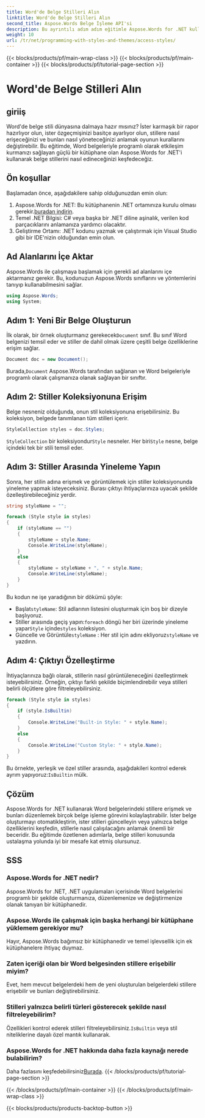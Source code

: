 ```yaml
---
title: Word'de Belge Stilleri Alın
linktitle: Word'de Belge Stilleri Alın
second_title: Aspose.Words Belge İşleme API'si
description: Bu ayrıntılı adım adım eğitimle Aspose.Words for .NET kullanarak Word'de belge stilleri edinmeyi öğrenin. .NET uygulamalarınızda stillere programlı olarak erişin ve yönetin.
weight: 10
url: /tr/net/programming-with-styles-and-themes/access-styles/
---
```


{{< blocks/products/pf/main-wrap-class >}}
{{< blocks/products/pf/main-container >}}
{{< blocks/products/pf/tutorial-page-section >}}

# Word'de Belge Stilleri Alın

## giriiş

Word'de belge stili dünyasına dalmaya hazır mısınız? İster karmaşık bir rapor hazırlıyor olun, ister özgeçmişinizi basitçe ayarlıyor olun, stillere nasıl erişeceğinizi ve bunları nasıl yöneteceğinizi anlamak oyunun kurallarını değiştirebilir. Bu eğitimde, Word belgeleriyle programlı olarak etkileşim kurmanızı sağlayan güçlü bir kütüphane olan Aspose.Words for .NET'i kullanarak belge stillerini nasıl edineceğinizi keşfedeceğiz.

## Ön koşullar

Başlamadan önce, aşağıdakilere sahip olduğunuzdan emin olun:

1.  Aspose.Words for .NET: Bu kütüphanenin .NET ortamınıza kurulu olması gerekir.[buradan indirin](https://releases.aspose.com/words/net/).
2. Temel .NET Bilgisi: C# veya başka bir .NET diline aşinalık, verilen kod parçacıklarını anlamanıza yardımcı olacaktır.
3. Geliştirme Ortamı: .NET kodunu yazmak ve çalıştırmak için Visual Studio gibi bir IDE'nizin olduğundan emin olun.

## Ad Alanlarını İçe Aktar

Aspose.Words ile çalışmaya başlamak için gerekli ad alanlarını içe aktarmanız gerekir. Bu, kodunuzun Aspose.Words sınıflarını ve yöntemlerini tanıyıp kullanabilmesini sağlar.

```csharp
using Aspose.Words;
using System;
```

## Adım 1: Yeni Bir Belge Oluşturun

İlk olarak, bir örnek oluşturmanız gerekecek`Document` sınıf. Bu sınıf Word belgenizi temsil eder ve stiller de dahil olmak üzere çeşitli belge özelliklerine erişim sağlar.

```csharp
Document doc = new Document();
```

 Burada,`Document` Aspose.Words tarafından sağlanan ve Word belgeleriyle programlı olarak çalışmanıza olanak sağlayan bir sınıftır.

## Adım 2: Stiller Koleksiyonuna Erişim

Belge nesneniz olduğunda, onun stil koleksiyonuna erişebilirsiniz. Bu koleksiyon, belgede tanımlanan tüm stilleri içerir. 

```csharp
StyleCollection styles = doc.Styles;
```

`StyleCollection` bir koleksiyondur`Style` nesneler. Her biri`Style` nesne, belge içindeki tek bir stili temsil eder.

## Adım 3: Stiller Arasında Yineleme Yapın

Sonra, her stilin adına erişmek ve görüntülemek için stiller koleksiyonunda yineleme yapmak isteyeceksiniz. Burası çıktıyı ihtiyaçlarınıza uyacak şekilde özelleştirebileceğiniz yerdir.

```csharp
string styleName = "";

foreach (Style style in styles)
{
    if (styleName == "")
    {
        styleName = style.Name;
        Console.WriteLine(styleName);
    }
    else
    {
        styleName = styleName + ", " + style.Name;
        Console.WriteLine(styleName);
    }
}
```

Bu kodun ne işe yaradığının bir dökümü şöyle:

-  Başlat`styleName`: Stil adlarının listesini oluşturmak için boş bir dizeyle başlıyoruz.
-  Stiller arasında geçiş yapın:`foreach` döngü her biri üzerinde yineleme yapar`Style` içinde`styles` koleksiyon.
- Güncelle ve Görüntüle`styleName` : Her stil için adını ekliyoruz`styleName` ve yazdırın.

## Adım 4: Çıktıyı Özelleştirme

İhtiyaçlarınıza bağlı olarak, stillerin nasıl görüntüleneceğini özelleştirmek isteyebilirsiniz. Örneğin, çıktıyı farklı şekilde biçimlendirebilir veya stilleri belirli ölçütlere göre filtreleyebilirsiniz.

```csharp
foreach (Style style in styles)
{
    if (style.IsBuiltin)
    {
        Console.WriteLine("Built-in Style: " + style.Name);
    }
    else
    {
        Console.WriteLine("Custom Style: " + style.Name);
    }
}
```

 Bu örnekte, yerleşik ve özel stiller arasında, aşağıdakileri kontrol ederek ayrım yapıyoruz:`IsBuiltin` mülk.

## Çözüm

Aspose.Words for .NET kullanarak Word belgelerindeki stillere erişmek ve bunları düzenlemek birçok belge işleme görevini kolaylaştırabilir. İster belge oluşturmayı otomatikleştirin, ister stilleri güncelleyin veya yalnızca belge özelliklerini keşfedin, stillerle nasıl çalışılacağını anlamak önemli bir beceridir. Bu eğitimde özetlenen adımlarla, belge stilleri konusunda ustalaşma yolunda iyi bir mesafe kat etmiş olursunuz.

## SSS

### Aspose.Words for .NET nedir?
Aspose.Words for .NET, .NET uygulamaları içerisinde Word belgelerini programlı bir şekilde oluşturmanıza, düzenlemenize ve değiştirmenize olanak tanıyan bir kütüphanedir.

### Aspose.Words ile çalışmak için başka herhangi bir kütüphane yüklemem gerekiyor mu?
Hayır, Aspose.Words bağımsız bir kütüphanedir ve temel işlevsellik için ek kütüphanelere ihtiyaç duymaz.

### Zaten içeriği olan bir Word belgesinden stillere erişebilir miyim?
Evet, hem mevcut belgelerdeki hem de yeni oluşturulan belgelerdeki stillere erişebilir ve bunları değiştirebilirsiniz.

### Stilleri yalnızca belirli türleri gösterecek şekilde nasıl filtreleyebilirim?
 Özellikleri kontrol ederek stilleri filtreleyebilirsiniz.`IsBuiltin` veya stil niteliklerine dayalı özel mantık kullanarak.

### Aspose.Words for .NET hakkında daha fazla kaynağı nerede bulabilirim?
 Daha fazlasını keşfedebilirsiniz[Burada](https://reference.aspose.com/words/net/).
{{< /blocks/products/pf/tutorial-page-section >}}

{{< /blocks/products/pf/main-container >}}
{{< /blocks/products/pf/main-wrap-class >}}

{{< blocks/products/products-backtop-button >}}
